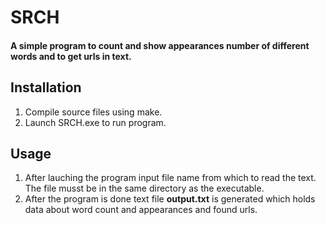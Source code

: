 # SRCH
#### A simple program to count and show appearances number of different words and to get urls in text.
## Installation
1. Compile source files using make.
2. Launch SRCH.exe to run program.
## Usage
1. After lauching the program input file name from which to read the text. The file musst be in the same directory as the executable.
2. After the program is done text file **output.txt** is generated which holds data about word count and appearances and found urls.
